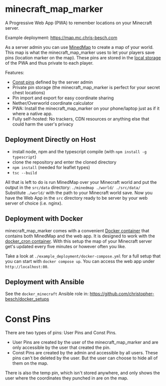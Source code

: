 # minecraft_map_marker
A Progressive Web App (PWA) to remember locations on your Minecraft server.

Example deployment: https://map.mc.chris-besch.com

As a server admin you can use [MinedMap](https://github.com/neocturne/MinedMap) to create a map of your world.
This map is what the minecraft_map_marker uses to let your players save pins (location marker on the map).
These pins are stored in the [local storage](https://developer.mozilla.org/en-US/docs/Web/API/Window/localStorage) of the PWA and thus private to each player.

Features:
- [Const pins](#const-pins) defined by the server admin
- Private pin storage (the minecraft_map_marker is perfect for your secret chest locations)
- Pin import and export for easy coordinate sharing
- Nether/Overworld coordinate calculator
- PWA: Install the minecraft_map_marker on your phone/laptop just as if it where a native app.
- Fully self-hosted: No trackers, CDN resources or anything else that could harm the user's privacy

## Deployment Directly on Host
- install node, npm and the typescript compile (with `npm install -g typescript`)
- clone the repository and enter the cloned directory
- `npm install` (needed for leaflet types)
- `tsc --build`

All that is left to do is run MinedMap over your Minecraft world and put the output in the `src/data` directory: `./minedmap ./world/ ./src/data/`
Substitute `./world/` with the path to your Minecraft world save.
Now you have the Web App in the `src` directory ready to be server by your web server of choice (i.e. nginx).

## Deployment with Docker
minecraft_map_marker comes with a convenient [Docker container](https://hub.docker.com/r/chrisbesch/minecraft_map_marker) that contains both MinedMap and the web app.
It is designed to work with the [docker_cron container](https://github.com/christopher-besch/docker_cron).
With this setup the map of your Minecraft server get's updated every five minutes or however often you like.

Take a look at `./example_deployment/docker-compose.yml` for a full setup that you can start with `docker compose up`.
You can access the web app under `http://localhost:80`.

## Deployment with Ansible
See the `docker_minecraft` Ansible role in: https://github.com/christopher-besch/docker_setups

# Const Pins
There are two types of pins: User Pins and Const Pins.
-   User Pins are created by the user of the minecraft_map_marker and are only accessible by the user that created the pin.
-   Const Pins are created by the admin and accessible by all users.
    These pins can't be deleted by the user.
    But the user can choose to hide all of them on the map.

There is also the temp pin, which isn't stored anywhere, and only shows the user where the coordinates they punched in are on the map.
